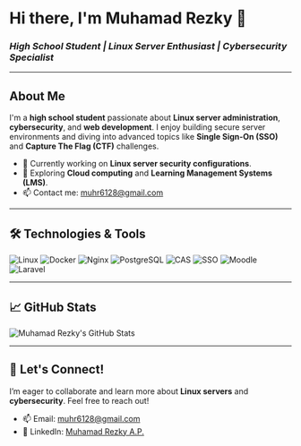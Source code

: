 # Hi there, I'm **Muhamad Rezky** 👋  
### *High School Student | Linux Server Enthusiast | Cybersecurity Specialist*

---

## About Me
I'm a **high school student** passionate about **Linux server administration**, **cybersecurity**, and **web development**. I enjoy building secure server environments and diving into advanced topics like **Single Sign-On (SSO)** and **Capture The Flag (CTF)** challenges.

- 🔭 Currently working on **Linux server security configurations**.
- 🌱 Exploring **Cloud computing** and **Learning Management Systems (LMS)**.
- 📫 Contact me: [muhr6128@gmail.com](mailto:muhr6128@gmail.com)

---

## 🛠️ Technologies & Tools
![Linux](https://img.shields.io/badge/-Linux-FCC624?style=for-the-badge&logo=linux&logoColor=black)
![Docker](https://img.shields.io/badge/-Docker-2496ED?style=for-the-badge&logo=docker&logoColor=white)
![Nginx](https://img.shields.io/badge/-Nginx-009639?style=for-the-badge&logo=nginx&logoColor=white)
![PostgreSQL](https://img.shields.io/badge/-PostgreSQL-336791?style=for-the-badge&logo=postgresql&logoColor=white)
![CAS](https://img.shields.io/badge/-CAS-0073E6?style=for-the-badge&logo=cas&logoColor=white)
![SSO](https://img.shields.io/badge/-SSO-00AAFF?style=for-the-badge&logo=auth0)
![Moodle](https://img.shields.io/badge/-Moodle-FF6600?style=for-the-badge&logo=moodle)
![Laravel](https://img.shields.io/badge/-Laravel-F55247?style=for-the-badge&logo=laravel&logoColor=white)

---

## 📈 GitHub Stats
![Muhamad Rezky's GitHub Stats](https://github-readme-stats.vercel.app/api?username=ekyyy08&show_icons=true&theme=radical)

---

## 🤝 Let's Connect!
I’m eager to collaborate and learn more about **Linux servers** and **cybersecurity**. Feel free to reach out!

- 📫 Email: [muhr6128@gmail.com](mailto:muhr6128@gmail.com)
- 💼 LinkedIn: [Muhamad Rezky A.P.](https://linkedin.com/)
